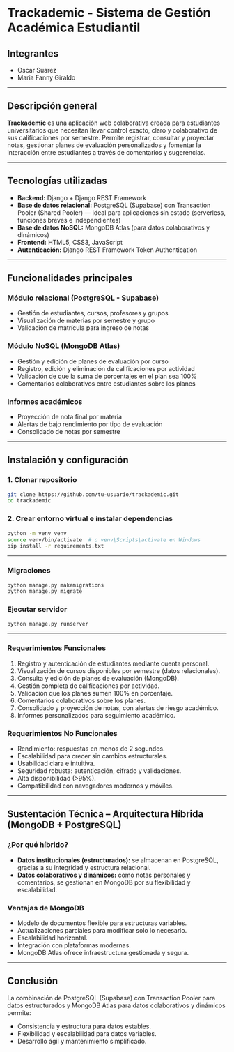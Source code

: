 
# Trackademic - Sistema de Gestión Académica Estudiantil

## Integrantes

* Oscar Suarez
* Maria Fanny Giraldo 


---

## Descripción general

**Trackademic** es una aplicación web colaborativa creada para estudiantes universitarios que necesitan llevar control exacto, claro y colaborativo de sus calificaciones por semestre. Permite registrar, consultar y proyectar notas, gestionar planes de evaluación personalizados y fomentar la interacción entre estudiantes a través de comentarios y sugerencias.

---

## Tecnologías utilizadas

* **Backend:** Django + Django REST Framework
* **Base de datos relacional:** PostgreSQL (Supabase) con Transaction Pooler (Shared Pooler) — ideal para aplicaciones sin estado (serverless, funciones breves e independientes)
* **Base de datos NoSQL:** MongoDB Atlas (para datos colaborativos y dinámicos)
* **Frontend:** HTML5, CSS3, JavaScript
* **Autenticación:** Django REST Framework Token Authentication

---

## Funcionalidades principales

### Módulo relacional (PostgreSQL - Supabase)

* Gestión de estudiantes, cursos, profesores y grupos
* Visualización de materias por semestre y grupo
* Validación de matrícula para ingreso de notas

### Módulo NoSQL (MongoDB Atlas)

* Gestión y edición de planes de evaluación por curso
* Registro, edición y eliminación de calificaciones por actividad
* Validación de que la suma de porcentajes en el plan sea 100%
* Comentarios colaborativos entre estudiantes sobre los planes

### Informes académicos

* Proyección de nota final por materia
* Alertas de bajo rendimiento por tipo de evaluación
* Consolidado de notas por semestre

---

## Instalación y configuración

### 1. Clonar repositorio

```bash
git clone https://github.com/tu-usuario/trackademic.git
cd trackademic
```

### 2. Crear entorno virtual e instalar dependencias

```bash
python -m venv venv
source venv/bin/activate  # o venv\Scripts\activate en Windows
pip install -r requirements.txt
```
---

### Migraciones

```bash
python manage.py makemigrations
python manage.py migrate
```

### Ejecutar servidor

```bash
python manage.py runserver
```

---


### Requerimientos Funcionales

1. Registro y autenticación de estudiantes mediante cuenta personal.
2. Visualización de cursos disponibles por semestre (datos relacionales).
3. Consulta y edición de planes de evaluación (MongoDB).
4. Gestión completa de calificaciones por actividad.
5. Validación que los planes sumen 100% en porcentaje.
6. Comentarios colaborativos sobre los planes.
7. Consolidado y proyección de notas, con alertas de riesgo académico.
8. Informes personalizados para seguimiento académico.

### Requerimientos No Funcionales

* Rendimiento: respuestas en menos de 2 segundos.
* Escalabilidad para crecer sin cambios estructurales.
* Usabilidad clara e intuitiva.
* Seguridad robusta: autenticación, cifrado y validaciones.
* Alta disponibilidad (>95%).
* Compatibilidad con navegadores modernos y móviles.

---

## Sustentación Técnica – Arquitectura Híbrida (MongoDB + PostgreSQL)

### ¿Por qué híbrido?

* **Datos institucionales (estructurados):** se almacenan en PostgreSQL, gracias a su integridad y estructura relacional.
* **Datos colaborativos y dinámicos:** como notas personales y comentarios, se gestionan en MongoDB por su flexibilidad y escalabilidad.

### Ventajas de MongoDB

* Modelo de documentos flexible para estructuras variables.
* Actualizaciones parciales para modificar solo lo necesario.
* Escalabilidad horizontal.
* Integración con plataformas modernas.
* MongoDB Atlas ofrece infraestructura gestionada y segura.

---

## Conclusión

La combinación de PostgreSQL (Supabase) con Transaction Pooler para datos estructurados y MongoDB Atlas para datos colaborativos y dinámicos permite:

* Consistencia y estructura para datos estables.
* Flexibilidad y escalabilidad para datos variables.
* Desarrollo ágil y mantenimiento simplificado.
